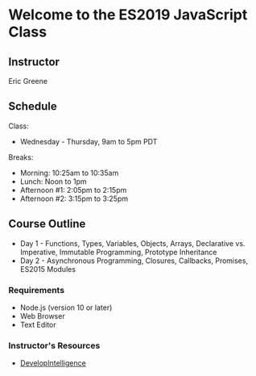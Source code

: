 # Welcome to the ES2019 JavaScript Class

## Instructor

Eric Greene

## Schedule

Class:

- Wednesday - Thursday, 9am to 5pm PDT

Breaks:

- Morning: 10:25am to 10:35am
- Lunch: Noon to 1pm
- Afternoon #1: 2:05pm to 2:15pm
- Afternoon #2: 3:15pm to 3:25pm

## Course Outline

- Day 1 - Functions, Types, Variables, Objects, Arrays, Declarative vs. Imperative, Immutable Programming, Prototype Inheritance
- Day 2 - Asynchronous Programming, Closures, Callbacks, Promises, ES2015 Modules

### Requirements

- Node.js (version 10 or later)
- Web Browser
- Text Editor

### Instructor's Resources

- [DevelopIntelligence](http://www.developintelligence.com/)
